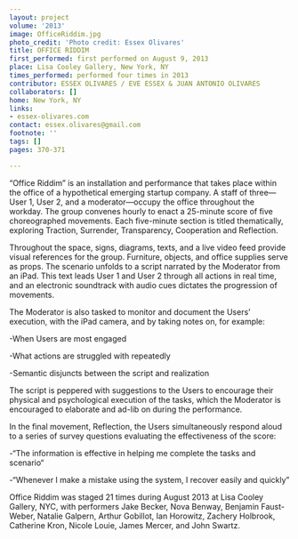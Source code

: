 ```yaml
---
layout: project
volume: '2013'
image: OfficeRiddim.jpg
photo_credit: 'Photo credit: Essex Olivares'
title: OFFICE RIDDIM
first_performed: first performed on August 9, 2013
place: Lisa Cooley Gallery, New York, NY
times_performed: performed four times in 2013
contributor: ESSEX OLIVARES / EVE ESSEX & JUAN ANTONIO OLIVARES
collaborators: []
home: New York, NY
links:
- essex-olivares.com
contact: essex.olivares@gmail.com
footnote: ''
tags: []
pages: 370-371

---
```


“Office Riddim” is an installation and performance that takes place within the office of a hypothetical emerging startup company. A staff of three—User 1, User 2, and a moderator—occupy the office throughout the workday. The group convenes hourly to enact a 25-minute score of five choreographed movements. Each five-minute section is titled thematically, exploring Traction, Surrender, Transparency, Cooperation and Reflection.

Throughout the space, signs, diagrams, texts, and a live video feed provide visual references for the group. Furniture, objects, and office supplies serve as props. The scenario unfolds to a script narrated by the Moderator from an iPad. This text leads User 1 and User 2 through all actions in real time, and an electronic soundtrack with audio cues dictates the progression of movements.

The Moderator is also tasked to monitor and document the Users’ execution, with the iPad camera, and by taking notes on, for example:

-When Users are most engaged

-What actions are struggled with repeatedly

-Semantic disjuncts between the script and realization

The script is peppered with suggestions to the Users to encourage their physical and psychological execution of the tasks, which the Moderator is encouraged to elaborate and ad-lib on during the performance.

In the final movement, Reflection, the Users simultaneously respond aloud to a series of survey questions evaluating the effectiveness of the score:

-“The information is effective in helping me complete the tasks and scenario“

-“Whenever I make a mistake using the system, I recover easily and quickly”

Office Riddim was staged 21 times during August 2013 at Lisa Cooley Gallery, NYC, with performers Jake Becker, Nova Benway, Benjamin Faust-Weber, Natalie Galpern, Arthur Gobillot, Ian Horowitz, Zachery Holbrook, Catherine Kron, Nicole Louie, James Mercer, and John Swartz.
